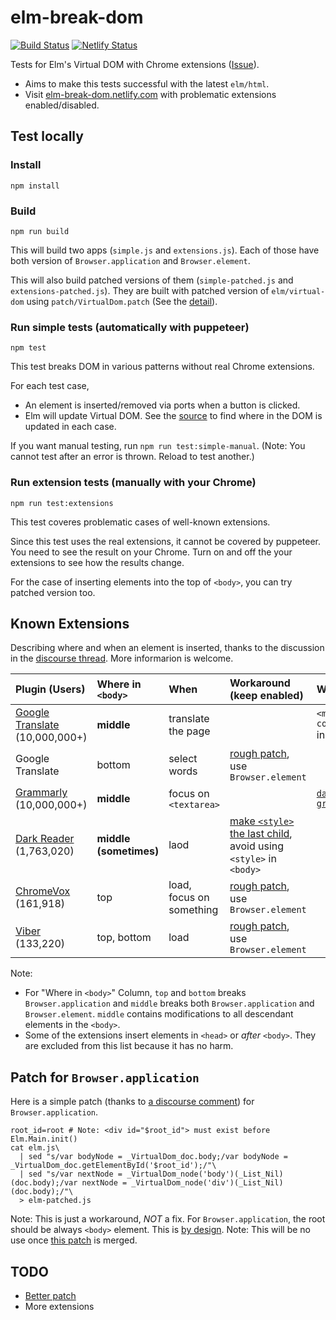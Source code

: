 # elm-break-dom

[![Build Status](https://travis-ci.org/jinjor/elm-break-dom.svg?branch=master)](https://travis-ci.org/jinjor/elm-break-dom)
[![Netlify Status](https://api.netlify.com/api/v1/badges/be3da983-1d1e-4c84-a596-ab4597c31027/deploy-status)](https://app.netlify.com/sites/elm-break-dom/deploys)

Tests for Elm's Virtual DOM with Chrome extensions ([Issue](https://github.com/elm/html/issues/44)).

- Aims to make this tests successful with the latest `elm/html`.
- Visit [elm-break-dom.netlify.com](https://elm-break-dom.netlify.com/) with problematic extensions enabled/disabled.

## Test locally

### Install

```shell
npm install
```

### Build

```shell
npm run build
```

This will build two apps (`simple.js` and `extensions.js`).
Each of those have both version of `Browser.application` and `Browser.element`.

This will also build patched versions of them (`simple-patched.js` and `extensions-patched.js`).
They are built with patched version of `elm/virtual-dom` using `patch/VirtualDom.patch` (See the [detail](./patch/README.md)).

### Run simple tests (automatically with puppeteer)

```shell
npm test
```

This test breaks DOM in various patterns without real Chrome extensions.

For each test case,

- An element is inserted/removed via ports when a button is clicked.
- Elm will update Virtual DOM.
  See the [source](./src/Main.elm) to find where in the DOM is updated in each case.

If you want manual testing, run `npm run test:simple-manual`.
(Note: You cannot test after an error is thrown. Reload to test another.)

### Run extension tests (manually with your Chrome)

```shell
npm run test:extensions
```

This test coveres problematic cases of well-known extensions.

Since this test uses the real extensions, it cannot be covered by puppeteer.
You need to see the result on your Chrome.
Turn on and off the your extensions to see how the results change.

For the case of inserting elements into the top of `<body>`, you can try patched version too.

## Known Extensions

Describing where and when an element is inserted, thanks to the discussion in the [discourse thread](https://discourse.elm-lang.org/t/runtime-errors-caused-by-chrome-extensions/4381). More informarion is welcome.

| Plugin (Users)                        | Where in `<body>`      | When                     | Workaround (keep enabled)                                                  | Workaround (disable)                                     |     |
| :------------------------------------ | :--------------------- | :----------------------- | :------------------------------------------------------------------------- | :------------------------------------------------------- | :-- |
| [Google Translate][gtr] (10,000,000+) | **middle**             | translate the page       |                                                                            | `<meta name="google" content="notranslate">` in `<head>` |
| Google Translate                      | bottom                 | select words             | [rough patch][patch], use `Browser.element`                                |                                                          |
| [Grammarly][grammarly] (10,000,000+)  | **middle**             | focus on `<textarea>`    |                                                                            | [`data-gramm_editor="false"`][w-grammarly]               |
| [Dark Reader][dark] (1,763,020)       | **middle (sometimes)** | laod                     | [make `<style>` the last child][w-dark], avoid using `<style>` in `<body>` |                                                          |
| [ChromeVox][chrome-vox] (161,918)     | top                    | load, focus on something | [rough patch][patch], use `Browser.element`                                |                                                          |
| [Viber][viber] (133,220)              | top, bottom            | load                     | [rough patch][patch], use `Browser.element`                                |                                                          |

[gtr]: https://chrome.google.com/webstore/detail/google-translate/aapbdbdomjkkjkaonfhkkikfgjllcleb
[grammarly]: https://chrome.google.com/webstore/detail/grammarly-for-chrome/kbfnbcaeplbcioakkpcpgfkobkghlhen
[dark]: https://chrome.google.com/webstore/detail/dark-reader/eimadpbcbfnmbkopoojfekhnkhdbieeh
[chrome-vox]: https://chrome.google.com/webstore/detail/chromevox-classic-extensi/kgejglhpjiefppelpmljglcjbhoiplfn
[viber]: https://chrome.google.com/webstore/detail/viber/dafalpmmoljglecaoelijmbkhpdoobmm
[w-grammarly]: https://github.com/elm/html/issues/44#issuecomment-534665947
[w-dark]: https://github.com/mdgriffith/elm-ui/commit/02e9919a47d50a71fbc92338a8a38def853ffa0f
[patch]: #patch-for-browserapplication

Note:

- For "Where in `<body>`" Column, `top` and `bottom` breaks `Browser.application` and `middle` breaks both `Browser.application` and `Browser.element`. `middle` contains modifications to all descendant elements in the `<body>`.
- Some of the extensions insert elements in `<head>` or _after_ `<body>`. They are excluded from this list because it has no harm.

## Patch for `Browser.application`

Here is a simple patch (thanks to [a discourse comment](https://discourse.elm-lang.org/t/fullscreen-elm-app-in-0-19-childnode-issue-reopened/3174/2)) for `Browser.application`.

```shell
root_id=root # Note: <div id="$root_id"> must exist before Elm.Main.init()
cat elm.js\
  | sed "s/var bodyNode = _VirtualDom_doc.body;/var bodyNode = _VirtualDom_doc.getElementById('$root_id');/"\
  | sed "s/var nextNode = _VirtualDom_node('body')(_List_Nil)(doc.body);/var nextNode = _VirtualDom_node('div')(_List_Nil)(doc.body);/"\
  > elm-patched.js
```

Note: This is just a workaround, _NOT_ a fix. For `Browser.application`, the root should be always `<body>` element. This is [by design](https://github.com/elm/browser/blob/1.0.0/notes/navigation-in-elements.md).
Note: This will be no use once [this patch](./patch/README.md) is merged.

## TODO

- [Better patch](./patch)
- More extensions
